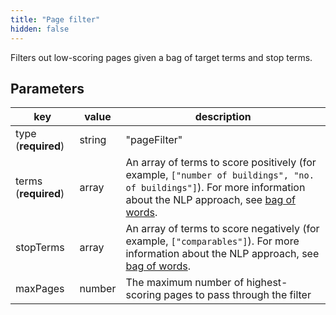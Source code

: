 ```yaml
---
title: "Page filter"
hidden: false
---
```




Filters out low-scoring pages given a bag of target terms and stop terms. 

Parameters
----


| key                    | value   | description                                                      |
| ---------------------- | ------ | ------------------------------------------------------------ |
| type (**required**) | string | "pageFilter"                                                 |
| terms (**required**) | array  | An array of terms to score positively (for example, `["number of buildings", "no. of buildings"]`). For more information about the NLP approach, see [bag of words](doc:bag-of-words). |
| stopTerms            | array  | An array of terms to score negatively (for example, `["comparables"]`). For more information about the NLP approach, see [bag of words](doc:bag-of-words). |
| maxPages             | number | The maximum number of highest-scoring pages to pass through the filter |

 



